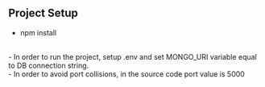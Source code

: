 ## Project Setup

- npm install 
<br>
- In order to run the project, setup .env and set MONGO_URI variable equal to DB connection string.
<br>
- In order to avoid port collisions, in the source code port value is 5000
